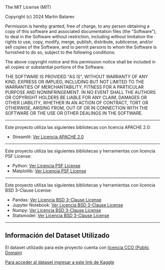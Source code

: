 The MIT License (MIT)

Copyright (c) 2024 Martin Batarev

Permission is hereby granted, free of charge, to any person obtaining a copy
of this software and associated documentation files (the "Software"), to deal
in the Software without restriction, including without limitation the rights
to use, copy, modify, merge, publish, distribute, sublicense, and/or sell
copies of the Software, and to permit persons to whom the Software is
furnished to do so, subject to the following conditions:

The above copyright notice and this permission notice shall be included in all
copies or substantial portions of the Software.

THE SOFTWARE IS PROVIDED "AS IS", WITHOUT WARRANTY OF ANY KIND, EXPRESS OR
IMPLIED, INCLUDING BUT NOT LIMITED TO THE WARRANTIES OF MERCHANTABILITY,
FITNESS FOR A PARTICULAR PURPOSE AND NONINFRINGEMENT. IN NO EVENT SHALL THE
AUTHORS OR COPYRIGHT HOLDERS BE LIABLE FOR ANY CLAIM, DAMAGES OR OTHER
LIABILITY, WHETHER IN AN ACTION OF CONTRACT, TORT OR OTHERWISE, ARISING FROM,
OUT OF OR IN CONNECTION WITH THE SOFTWARE OR THE USE OR OTHER DEALINGS IN THE
SOFTWARE.


------------------------------------------------------------------------------
Este proyecto utiliza las siguientes bibliotecas con licencia APACHE 2.0:
- Streamlit: [Ver Licencia APACHE 2.0](https://www.apache.org/licenses/LICENSE-2.0)

-----------------------------------------------------------------------------
Este proyecto utiliza las siguientes bibliotecas y herramientas con licencia PSF License:

- Python: [Ver Licencia PSF License](https://docs.python.org/3/license.html)
- Matplotlib: [Ver Licencia PSF License](https://docs.python.org/3/license.html)

-----------------------------------------------------------------------------
Este proyecto utiliza las siguientes bibliotecas y herramientas con licencia BSD 3-Clause License:

- Pandas: [Ver Licencia BSD 3-Clause License](https://opensource.org/license/bsd-3-clause/)
- Jupyter Notebook: [Ver Licencia BSD 3-Clause License](https://opensource.org/license/bsd-3-clause/)
- Numpy: [Ver Licencia BSD 3-Clause License](https://opensource.org/license/bsd-3-clause/)
- Statsmodel: [Ver Licencia BSD 3-Clause License](https://opensource.org/license/bsd-3-clause/)

-----------------------------------------------------------------------------

## Información del Dataset Utilizado

El dataset utilizado para este proyecto cuenta con [licencia CCO (Public Domain)](https://creativecommons.org/publicdomain/zero/1.0/)

[Para acceder al dataset ingresar a este link de Kaggle](https://www.kaggle.com/datasets/faviovaz/marketing-ab-testing?resource=download)